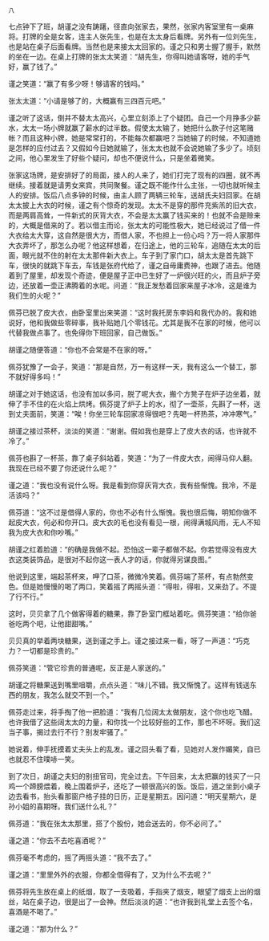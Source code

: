     八 

   七点钟下了班，胡谨之没有踌躇，径直向张家去，果然，张家内客室里有一桌麻将。打牌的全是女客，连主人张先生，也是在太太身后看牌。另外有一位刘先生，也是站在桌子后面看牌。当然也是来接太太回家的。谨之只和男士握了握手，默然的坐在一边。在桌上打牌的张太太笑道：“胡先生，你得叫她请客呀，她的手气好，赢了钱了。”

   谨之笑道：“赢了有多少呀！够请客的钱吗。”

   张太太道：“小请是够了的，大概赢有三四百元吧。”

   谨之听了这话，倒并不替太太高兴，心里立刻添上了个疑团。自己一个月挣多少薪水，太太一场小牌就赢了薪水的过半数。假使太太输了，她把什么款子付这笔赌帐？而且这种小牌，她是常常打的，不能每次都赢吧？当她输了的时候，不知道她是怎样的应付过去？又假如今日她就输了，张太太也就不会说她输了多少了。顷刻之间，他心里发生了好些个疑问，却也不便说什么，只是坐着微笑。

   张家这场牌，是安排好了的局面，接人的人来了，她们打完了现有的四圈，就不再继续。接着就是请男女来宾，共同聚餐。谨之既不能作什么主张，一切也就听候主人的安排。饭后八点多钟的时候，由主人顾了两辆三轮车，送胡氏夫妇回家。在胡太太披上大衣的时候，谨之有个惊奇的发现。太太不是穿的那件充紫羔的旧大衣，而是两肩高耸，一件新式的灰背大衣，不会是太太赢了钱买来的！也就不会是赊来的，大概是借来的了。若以借主而论，张太太的可能性极大，她已经说过了借一件大衣给太大穿，这自然是很大方，而借人家，不也担上一份心吗？万一将人家那件大衣弄坏了，那怎么办呢？他这样想着，在归途上，他的三轮车，追随在太太的后面，眼光就不住的射在太太那件新大衣上。车子到了家门口，胡太太是首先跳下车，很快的就跳下车去，车钱是张府代给了，谨之自毋庸费神，也跟了进去。他随着到了屋里，却发现个奇迹，便是屋子正中已生好了一炉很兴旺的火，而且炉子旁边，还放着一壶正沸腾着的水呢。问道：“我正发愁着回家来屋子冰冷，这是谁为我们生的火呢？”

   佩芬已脱了皮大衣，由卧室里出来笑道：“这时我托房东李妈和我代办的。我和她说好，他和我做些零碎事，我补贴她几个零钱花。尤其是我不在家的时候，他可以代替我做点事了。也免得你下班回家，自己做饭。”

   胡谨之随便答道：“你也不会常是不在家的呀。”

   佩芬犹豫了一会子，笑道：“那是自然，万一有这样一天，我有这么一个替工，那不就好得多吗！”

   胡谨之对于她这话，也没有加以多问，脱了呢大衣，搬个方凳子在炉子边坐着，就伸了手不住的在火焰上烘烤。佩芬提了炉子上的水，彻了一壶茶，先斟了一杯，送到丈夫面前，笑道：“唉！你坐三轮车回家凉得很吧？先喝一杯热茶，冲冲寒气。”

   胡谨之接过茶杯，淡淡的笑道：“谢谢。假如我也是穿上了皮大衣的话，也许就不冷了。”

   佩芬也斟了一杯茶，靠了桌子斜站着，笑道：“为了一件皮大衣，闹得马仰人翻。我现在已经不要了你还说什么呢？”

   谨之道：“我也没有说什么呀。我是看到你穿灰背大衣，我有些惭愧。我冷，不是活该吗？”

   佩芬道：“这不过是借得人家的，你也不必有什么惭愧。我也很后悔，明知你做不起皮大衣，何必和你开口。皮大衣的毛也没有看见一根，闹得满城风雨，无人不知我为皮大衣和你吵嘴。”

   胡谨之红着脸道：“的确是我做不起。恐怕这一辈子都做不起。你若觉得没有皮大衣这类装饰品，是很对不起你这一表人才的话，你就得另谋良图。”

   他说到这里，端起茶杯来，呷了口茶，微微冷笑着。佩芬端了茶杯，有点勃然变色。但是她慢慢的喝了两口，笑着摇了两摇头道：“得啦，得啦，又来劲了。不提了行不行。”

   这时，贝贝拿了几个做客得着的糖果，靠了卧室门框站着吃。佩芬笑道：“给你爸爸吃两个吧，让他甜甜嘴。”

   贝贝真的举着两块糖果，送到谨之手上。谨之接过来一看，呀了一声道：“巧克力？一切都是珍贵的。”

   佩芬笑道：“管它珍贵的普通呢，反正是人家送的。”

   胡谨之将糖果送到嘴里咀嚼，点点头道：“味儿不错。我又惭愧了。这样有钱送东西的朋友，我怎么就交不到一个。”

   佩芬走过来，将手掏了他一把脸道：“我有几位阔太太做朋友，这个你也吃飞醋。也许我借了这些阔太太的力量，和你找一个比较好些的工作，那也不坏呀。我们这当子事，揭过去行不行？别发牢骚了。”

   她说着，伸手抚摸着丈夫头上的乱发。谨之回头看了看，见她对人发作媚笑，自已也就忍不住噗哧一笑。

   到了次日，胡谨之夫妇的别扭官司，完全过去。下午回来，太太把赢的钱买了一只鸡一个蹄膀煨着，晚上围着炉子，还吃了一顿很高兴的饭。饭后，道之坐到小桌子边去看书，抬头看那窗户格子挂的日历，正是星期五。因问道：“明天星期六，是孙小姐的喜期呀。我们送什么礼？”

   佩芬道：“我在张太太那里，搭了个股份，她会送去的，你不必问了。”

   谨之道：“你去不去吃喜酒呢？”

   佩芬毫不考虑的，摇了两摇头道：“我不去了。”

   谨之道：“里里外外的衣服，你都全借得有了，又为什么不去呢？”

   佩芬将先生放在桌上的纸烟，取了一支吸着，手指夹了烟支，眼望了烟支上出的烟丝，站在桌子边，很是出了一会神。然后淡淡的道：“也许我到礼堂上去签个名，喜酒是不喝了。”

   谨之道：“那为什么？”

